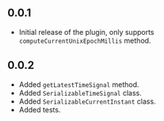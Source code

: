 ## 0.0.1

- Initial release of the plugin, only supports `computeCurrentUnixEpochMillis` method.

## 0.0.2

- Added `getLatestTimeSignal` method.
- Added `SerializableTimeSignal` class.
- Added `SerializableCurrentInstant` class.
- Added tests.
